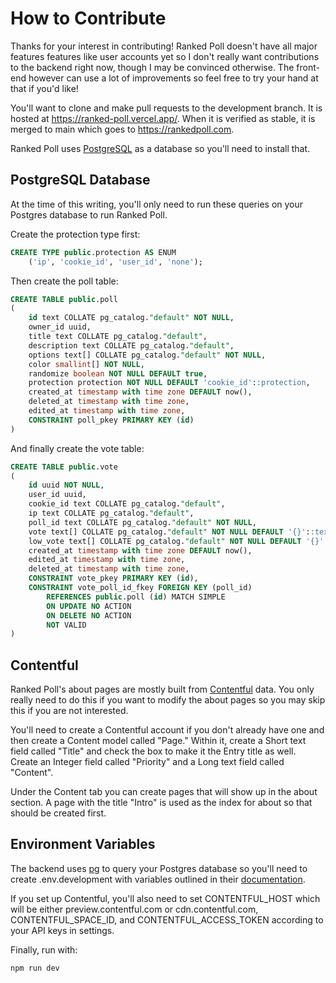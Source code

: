 # How to Contribute

Thanks for your interest in contributing! Ranked Poll doesn't have all major features features like user accounts yet so I don't really want contributions to the backend right now, though I may be convinced otherwise. The front-end however can use a lot of improvements so feel free to try your hand at that if you'd like! 

You'll want to clone and make pull requests to the development branch. It is hosted at https://ranked-poll.vercel.app/. When it is verified as stable, it is merged to main which goes to https://rankedpoll.com.

Ranked Poll uses [PostgreSQL](https://www.postgresql.org/download/) as a database so you'll need to install that.

## PostgreSQL Database

At the time of this writing, you'll only need to run these queries on your Postgres database to run Ranked Poll.

Create the protection type first:
```sql
CREATE TYPE public.protection AS ENUM
    ('ip', 'cookie_id', 'user_id', 'none');
```

Then create the poll table:
```sql
CREATE TABLE public.poll
(
    id text COLLATE pg_catalog."default" NOT NULL,
    owner_id uuid,
    title text COLLATE pg_catalog."default",
    description text COLLATE pg_catalog."default",
    options text[] COLLATE pg_catalog."default" NOT NULL,
    color smallint[] NOT NULL,
    randomize boolean NOT NULL DEFAULT true,
    protection protection NOT NULL DEFAULT 'cookie_id'::protection,
    created_at timestamp with time zone DEFAULT now(),
    deleted_at timestamp with time zone,
    edited_at timestamp with time zone,
    CONSTRAINT poll_pkey PRIMARY KEY (id)
)
```

And finally create the vote table:
```sql
CREATE TABLE public.vote
(
    id uuid NOT NULL,
    user_id uuid,
    cookie_id text COLLATE pg_catalog."default",
    ip text COLLATE pg_catalog."default",
    poll_id text COLLATE pg_catalog."default" NOT NULL,
    vote text[] COLLATE pg_catalog."default" NOT NULL DEFAULT '{}'::text[],
    low_vote text[] COLLATE pg_catalog."default" NOT NULL DEFAULT '{}'::text[],
    created_at timestamp with time zone DEFAULT now(),
    edited_at timestamp with time zone,
    deleted_at timestamp with time zone,
    CONSTRAINT vote_pkey PRIMARY KEY (id),
    CONSTRAINT vote_poll_id_fkey FOREIGN KEY (poll_id)
        REFERENCES public.poll (id) MATCH SIMPLE
        ON UPDATE NO ACTION
        ON DELETE NO ACTION
        NOT VALID
)
```

## Contentful

Ranked Poll's about pages are mostly built from [Contentful](https://www.contentful.com/) data. You only really need to do this if you want to modify the about pages so you may skip this if you are not interested.

You'll need to create a Contentful account if you don't already have one and then create a Content model called "Page." Within it, create a Short text field called "Title" and check the box to make it the Entry title as well. Create an Integer field called "Priority" and a Long text field called "Content".

Under the Content tab you can create pages that will show up in the about section. A page with the title "Intro" is used as the index for about so that should be created first.

## Environment Variables

The backend uses [pg](https://www.npmjs.com/package/pg) to query your Postgres database so you'll need to create .env.development with variables outlined in their [documentation](https://node-postgres.com/features/connecting).

If you set up Contentful, you'll also need to set CONTENTFUL_HOST which will be either preview.contentful.com or cdn.contentful.com, CONTENTFUL_SPACE_ID, and CONTENTFUL_ACCESS_TOKEN according to your API keys in settings.

Finally, run with: 
```bash
npm run dev
```
